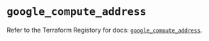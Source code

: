 # `google_compute_address`

Refer to the Terraform Registory for docs: [`google_compute_address`](https://registry.terraform.io/providers/hashicorp/google/4.72.1/docs/resources/compute_address).
